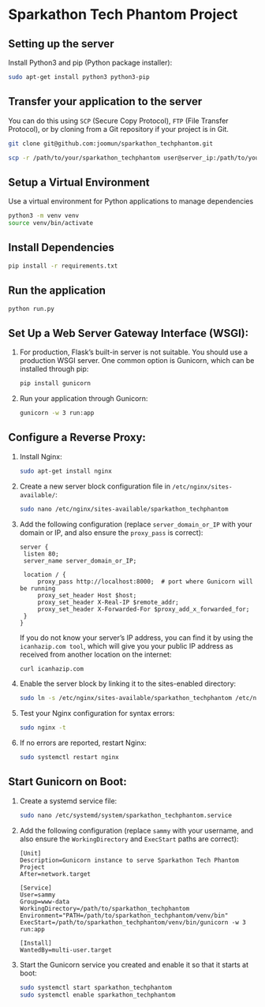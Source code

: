 # Sparkathon Tech Phantom Project

## Setting up the server

Install Python3 and pip (Python package installer):

```bash
sudo apt-get install python3 python3-pip
```

## Transfer your application to the server

You can do this using `SCP` (Secure Copy Protocol), `FTP` (File Transfer Protocol), or by cloning from a Git repository if your project is in Git.

```bash
git clone git@github.com:joomun/sparkathon_techphantom.git
```

```bash
scp -r /path/to/your/sparkathon_techphantom user@server_ip:/path/to/your/project
```

## Setup a Virtual Environment

Use a virtual environment for Python applications to manage dependencies

```bash
python3 -m venv venv
source venv/bin/activate
```

## Install Dependencies

```bash
pip install -r requirements.txt
```

## Run the application

```bash
python run.py
```

## Set Up a Web Server Gateway Interface (WSGI):

1. For production, Flask’s built-in server is not suitable. You should use a production WSGI server. One common option is Gunicorn, which can be installed through pip:

   ```bash
   pip install gunicorn
   ```

2. Run your application through Gunicorn:

   ```bash
   gunicorn -w 3 run:app
   ```

## Configure a Reverse Proxy:

1. Install Nginx:

   ```bash
   sudo apt-get install nginx
   ```

2. Create a new server block configuration file in `/etc/nginx/sites-available/`:

   ```bash
   sudo nano /etc/nginx/sites-available/sparkathon_techphantom
   ```

3. Add the following configuration (replace `server_domain_or_IP` with your domain or IP, and also ensure the `proxy_pass` is correct):

   ```
   server {
    listen 80;
    server_name server_domain_or_IP;

    location / {
        proxy_pass http://localhost:8000;  # port where Gunicorn will be running
        proxy_set_header Host $host;
        proxy_set_header X-Real-IP $remote_addr;
        proxy_set_header X-Forwarded-For $proxy_add_x_forwarded_for;
    }
   }
   ```

   If you do not know your server’s IP address, you can find it by using the `icanhazip.com tool`, which will give you your public IP address as received from another location on the internet:

   ```bash
   curl icanhazip.com
   ```

4. Enable the server block by linking it to the sites-enabled directory:

   ```bash
   sudo ln -s /etc/nginx/sites-available/sparkathon_techphantom /etc/nginx/sites-enabled
   ```

5. Test your Nginx configuration for syntax errors:

   ```bash
   sudo nginx -t
   ```

6. If no errors are reported, restart Nginx:

   ```bash
   sudo systemctl restart nginx
   ```

## Start Gunicorn on Boot:

1. Create a systemd service file:

   ```bash
   sudo nano /etc/systemd/system/sparkathon_techphantom.service
   ```

2. Add the following configuration (replace `sammy` with your username, and also ensure the `WorkingDirectory` and `ExecStart` paths are correct):

   ```
   [Unit]
   Description=Gunicorn instance to serve Sparkathon Tech Phantom Project
   After=network.target

   [Service]
   User=sammy
   Group=www-data
   WorkingDirectory=/path/to/sparkathon_techphantom
   Environment="PATH=/path/to/sparkathon_techphantom/venv/bin"
   ExecStart=/path/to/sparkathon_techphantom/venv/bin/gunicorn -w 3 run:app

   [Install]
   WantedBy=multi-user.target
   ```

3. Start the Gunicorn service you created and enable it so that it starts at boot:

   ```bash
   sudo systemctl start sparkathon_techphantom
   sudo systemctl enable sparkathon_techphantom
   ```
